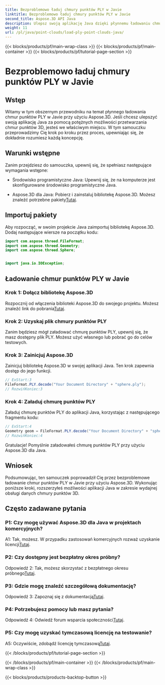 ```yaml
---
title: Bezproblemowo ładuj chmury punktów PLY w Javie
linktitle: Bezproblemowo ładuj chmury punktów PLY w Javie
second_title: Aspose.3D API Java
description: Ulepsz swoją aplikację Java dzięki płynnemu ładowaniu chmury punktów Aspose.3D PLY. Przewodnik krok po kroku, często zadawane pytania i wsparcie.
weight: 11
url: /pl/java/point-clouds/load-ply-point-clouds-java/
---
```


{{< blocks/products/pf/main-wrap-class >}}
{{< blocks/products/pf/main-container >}}
{{< blocks/products/pf/tutorial-page-section >}}

# Bezproblemowo ładuj chmury punktów PLY w Javie

## Wstęp

Witamy w tym obszernym przewodniku na temat płynnego ładowania chmur punktów PLY w Javie przy użyciu Aspose.3D. Jeśli chcesz ulepszyć swoją aplikację Java za pomocą potężnych możliwości przetwarzania chmur punktów 3D, jesteś we właściwym miejscu. W tym samouczku przeprowadzimy Cię krok po kroku przez proces, upewniając się, że dokładnie rozumiesz każdą koncepcję.

## Warunki wstępne

Zanim przejdziesz do samouczka, upewnij się, że spełniasz następujące wymagania wstępne:

- Środowisko programistyczne Java: Upewnij się, że na komputerze jest skonfigurowane środowisko programistyczne Java.

-  Aspose.3D dla Java: Pobierz i zainstaluj bibliotekę Aspose.3D. Możesz znaleźć potrzebne pakiety[Tutaj](https://releases.aspose.com/3d/java/).

## Importuj pakiety

Aby rozpocząć, w swoim projekcie Java zaimportuj bibliotekę Aspose.3D. Dodaj następujące wiersze na początku kodu:

```java
import com.aspose.threed.FileFormat;
import com.aspose.threed.Geometry;
import com.aspose.threed.Sphere;


import java.io.IOException;
```

## Ładowanie chmur punktów PLY w Javie

### Krok 1: Dołącz bibliotekę Aspose.3D

 Rozpocznij od włączenia biblioteki Aspose.3D do swojego projektu. Możesz znaleźć link do pobrania[Tutaj](https://releases.aspose.com/3d/java/).

### Krok 2: Uzyskaj plik chmury punktów PLY

Zanim będziesz mógł załadować chmurę punktów PLY, upewnij się, że masz dostępny plik PLY. Możesz użyć własnego lub pobrać go do celów testowych.

### Krok 3: Zainicjuj Aspose.3D

Zainicjuj bibliotekę Aspose.3D w swojej aplikacji Java. Ten krok zapewnia dostęp do jego funkcji.

```java
// ExStart:3
FileFormat.PLY.decode("Your Document Directory" + "sphere.ply");
// RozwińKoniec:3
```

### Krok 4: Załaduj chmurę punktów PLY

Załaduj chmurę punktów PLY do aplikacji Java, korzystając z następującego fragmentu kodu:

```java
// ExStart:4
Geometry geom = FileFormat.PLY.decode("Your Document Directory" + "sphere.ply");
// RozwińKoniec:4
```

Gratulacje! Pomyślnie załadowałeś chmurę punktów PLY przy użyciu Aspose.3D dla Java.

## Wniosek

Podsumowując, ten samouczek poprowadził Cię przez bezproblemowe ładowanie chmur punktów PLY w Javie przy użyciu Aspose.3D. Wykonując poniższe kroki, rozszerzyłeś możliwości aplikacji Java w zakresie wydajnej obsługi danych chmury punktów 3D.

## Często zadawane pytania

### P1: Czy mogę używać Aspose.3D dla Java w projektach komercyjnych?

 A1: Tak, możesz. W przypadku zastosowań komercyjnych rozważ uzyskanie licencji[Tutaj](https://purchase.aspose.com/buy).

### P2: Czy dostępny jest bezpłatny okres próbny?

 Odpowiedź 2: Tak, możesz skorzystać z bezpłatnego okresu próbnego[Tutaj](https://releases.aspose.com/).

### P3: Gdzie mogę znaleźć szczegółową dokumentację?

Odpowiedź 3: Zapoznaj się z dokumentacją[Tutaj](https://reference.aspose.com/3d/java/).

### P4: Potrzebujesz pomocy lub masz pytania?

 Odpowiedź 4: Odwiedź forum wsparcia społeczności[Tutaj](https://forum.aspose.com/c/3d/18).

### P5: Czy mogę uzyskać tymczasową licencję na testowanie?

 A5: Oczywiście, zdobądź licencję tymczasową[Tutaj](https://purchase.aspose.com/temporary-license/).

{{< /blocks/products/pf/tutorial-page-section >}}

{{< /blocks/products/pf/main-container >}}
{{< /blocks/products/pf/main-wrap-class >}}

{{< blocks/products/products-backtop-button >}}

